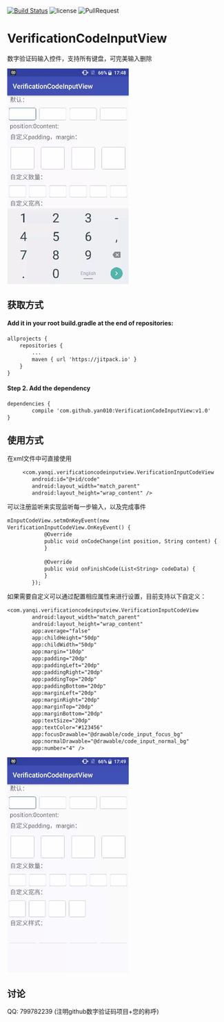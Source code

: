 [![Build Status](https://travis-ci.org/chenenyu/Router.svg?branch=master)](https://travis-ci.org/chenenyu/Router) 
![license](https://img.shields.io/badge/license-Apache%202-yellow.svg) 
![PullRequest](https://img.shields.io/badge/PRs-welcome-brightgreen.svg) 

# VerificationCodeInputView
数字验证码输入控件，支持所有键盘，可完美输入删除

![screenshot](show1.gif)

## 获取方式
#### Add it in your root build.gradle at the end of repositories:

	allprojects {
		repositories {
			...
			maven { url 'https://jitpack.io' }
		}
	}
#### Step 2. Add the dependency

	dependencies {
	        compile 'com.github.yan010:VerificationCodeInputView:v1.0'
	}

## 使用方式

在xml文件中可直接使用
```
     <com.yanqi.verificationcodeinputview.VerificationInputCodeView
        android:id="@+id/code"
        android:layout_width="match_parent"
        android:layout_height="wrap_content" />
```
可以注册监听来实现监听每一步输入，以及完成事件
```
mInputCodeView.setmOnKeyEvent(new VerificationInputCodeView.OnKeyEvent() {
            @Override
            public void onCodeChange(int position, String content) {
            }

            @Override
            public void onFinishCode(List<String> codeData) {
            }
        });
```
如果需要自定义可以通过配置相应属性来进行设置，目前支持以下自定义：
```
<com.yanqi.verificationcodeinputview.VerificationInputCodeView
        android:layout_width="match_parent"
        android:layout_height="wrap_content"
        app:average="false"
        app:childHeight="50dp"
        app:childWidth="50dp"
        app:margin="10dp"
        app:padding="20dp"
        app:paddingLeft="20dp"
        app:paddingRight="20dp"
        app:paddingTop="20dp"
        app:paddingBottom="20dp"
        app:marginLeft="20dp"
        app:marginRight="20dp"
        app:marginTop="20dp"
        app:marginBottom="20dp"
        app:textSize="20dp"
        app:textColor="#123456"
        app:focusDrawable="@drawable/code_input_focus_bg"
        app:normalDrawable="@drawable/code_input_normal_bg"
        app:number="4" />
```

![screenshot](show2.gif)

## 讨论

QQ: 799782239  (注明github数字验证码项目+您的称呼)
